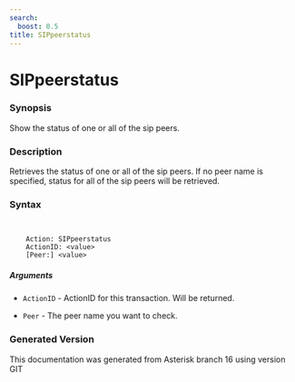 ```yaml
---
search:
  boost: 0.5
title: SIPpeerstatus
---
```


# SIPpeerstatus

### Synopsis

Show the status of one or all of the sip peers.

### Description

Retrieves the status of one or all of the sip peers. If no peer name is specified, status for all of the sip peers will be retrieved.<br>


### Syntax


```


    Action: SIPpeerstatus
    ActionID: <value>
    [Peer:] <value>

```
##### Arguments


* `ActionID` - ActionID for this transaction. Will be returned.<br>

* `Peer` - The peer name you want to check.<br>


### Generated Version

This documentation was generated from Asterisk branch 16 using version GIT 